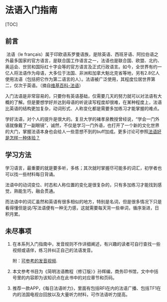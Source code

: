 # 法语入门指南

[TOC]

## 前言

​	法语（le français）属于印欧语系罗曼语族，是除英语、西班牙语、阿拉伯语之外最多国家的官方语言，是联合国工作语言之一，法语也是联合国、欧盟、北约、奥运会、世贸和国际红十字会等的官方语言及正式行政语言。如今，全世界有约一亿人将法语作为母语，大多位于法国、非洲和加拿大魁北克省等地，另有2.8亿人使用法语（包括把它作为第二语言的人）。法语被广泛使用，其程度位居世界第二，仅次于英语。（摘自[维基百科-法语](https://zh.wikipedia.org/wiki/%E6%B3%95%E8%AF%AD)）

​	入门法语是非常容易的，只要你有英语基础，仅需要几天的努力就可以对法语有大概的了解。但是要想学好并达到母语的听说读写程度却很难，在某种程度上，法语比英语的结构更加复杂，动词形式、人称变化都是需要多加练习才能掌握的难点。

​	学好法语，对个人的提升是很大的。复旦大学的褚孝泉教授曾经说，“学会一门外语就像戴了一副眼镜”，诚然，不仅是学习一门外语，也打开了一个新的文化世界的大门，掌握法语本身也会给人一些意想不到的buff加成。更多讨论可参照[法语好是怎样一种体验？](https://www.zhihu.com/question/26663212)

## 学习方法

​	学习语言，最重要的就是要多听，多练；其次就时掌握尽可能多的词汇，初学者也可以找一些材料每日背诵。

​	法语中的动词变位、时态和人称位置的变化是很复杂的，只有多加练习才能找到感觉，熟能生巧，融会贯通。

​	而法语中的词汇虽然和英语有很多相似的地方，特别是名词，但是很多情况下只是看得懂但是说/写法语便有一种无力感，这就需要每天背一些单词，循序渐进，日积月累。

## 未尽事项

1. 在本系列入门指南中，发音规则不作详细阐述，有兴趣的读者可自行查找一些视频或语伴，练习并纠正自己的法语发音。

   附：[可参考的发音视频](https://www.zhihu.com/question/21460860/answer/122882530).

2. 本文参考书目为《简明法语教程（修订版）》孙辉编，商务印书馆，文中中括号里的内容即为该知识点在此书中的对应章节和页码。

3. 推荐一款APP，《每日法语听力》，里面有包括RFI在内的法语广播、包括TF1在内的法国电视台回放以及大量听力材料，可作法语听力提高。